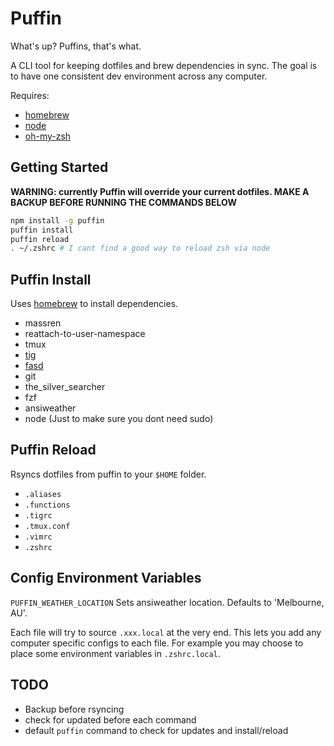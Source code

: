 Puffin
======

What's up? Puffins, that's what.

A CLI tool for keeping dotfiles and brew dependencies in sync. The goal is to have one consistent dev environment across any computer.

Requires:
* [homebrew]
* [node]
* [oh-my-zsh]


## Getting Started

**WARNING: currently Puffin will override your current dotfiles. MAKE A BACKUP BEFORE RUNNING THE COMMANDS BELOW**

```sh
npm install -g puffin
puffin install
puffin reload
. ~/.zshrc # I cant find a good way to reload zsh via node
```

## Puffin Install
Uses [homebrew] to install dependencies.

* massren
* reattach-to-user-namespace
* tmux
* [tig]
* [fasd]
* git
* the_silver_searcher
* fzf
* ansiweather
* node (Just to make sure you dont need sudo)

## Puffin Reload
Rsyncs dotfiles from puffin to your `$HOME` folder.

* `.aliases`
* `.functions`
* `.tigrc`
* `.tmux.conf`
* `.vimrc`
* `.zshrc`

## Config Environment Variables
`PUFFIN_WEATHER_LOCATION` Sets ansiweather location. Defaults to 'Melbourne, AU'.

Each file will try to source `.xxx.local` at the very end. This lets you add any computer specific configs to each file.
For example you may choose to place some environment variables in `.zshrc.local`.


## TODO

* Backup before rsyncing
* check for updated before each command
* default `puffin` command to check for updates and install/reload


[homebrew]: http://brew.sh/
[fasd]: https://github.com/clvv/fasd
[tig]: https://github.com/jonas/tig
[node]: https://nodejs.org/
[oh-my-zsh]: https://github.com/robbyrussell/oh-my-zsh
